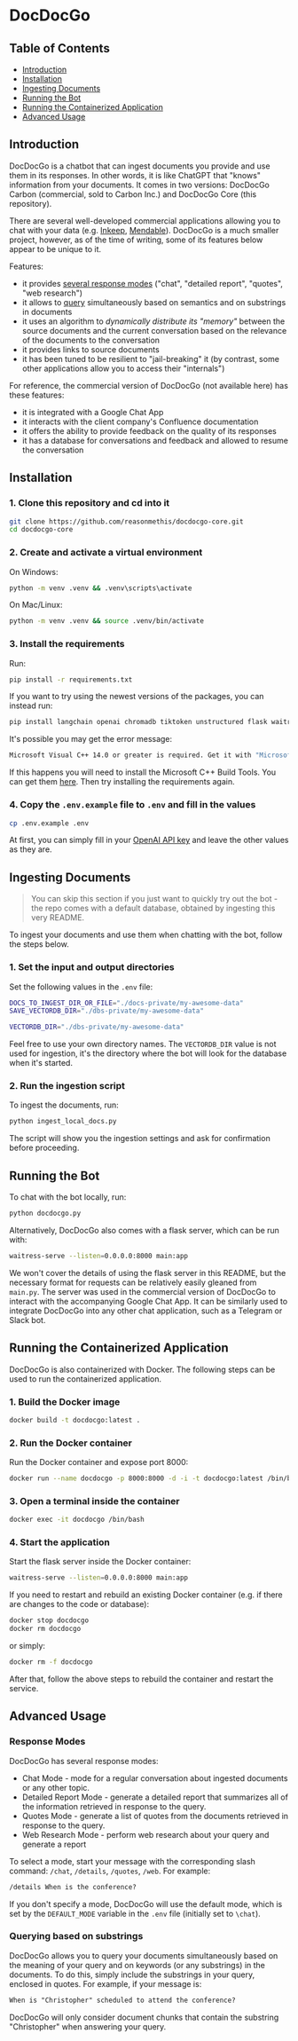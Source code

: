 # DocDocGo

## Table of Contents

- [Introduction](#introduction)
- [Installation](#installation)
- [Ingesting Documents](#ingesting-documents)
- [Running the Bot](#running-the-bot)
- [Running the Containerized Application](#running-the-containerized-application)
- [Advanced Usage](#advanced-usage)

## Introduction

DocDocGo is a chatbot that can ingest documents you provide and use them in its responses. In other words, it is like ChatGPT that "knows" information from your documents. It comes in two versions: DocDocGo Carbon (commercial, sold to Carbon Inc.) and DocDocGo Core (this repository).

There are several well-developed commercial applications allowing you to chat with your data (e.g. [Inkeep](https://inkeep.com/), [Mendable](https://www.mendable.ai/)). DocDocGo is a much smaller project, however, as of the time of writing, some of its features below appear to be unique to it.

Features:

- it provides [several response modes](#advanced-usage) ("chat", "detailed report", "quotes", "web research")
- it allows to [query](#advanced-usage) simultaneously based on semantics and on substrings in documents
- it uses an algorithm to _dynamically distribute its "memory"_ between the source documents and the current conversation based on the relevance of the documents to the conversation
- it provides links to source documents
- it has been tuned to be resilient to "jail-breaking" it (by contrast, some other applications allow you to access their "internals")

For reference, the commercial version of DocDocGo (not available here) has these features:

- it is integrated with a Google Chat App
- it interacts with the client company's Confluence documentation
- it offers the ability to provide feedback on the quality of its responses
- it has a database for conversations and feedback and allowed to resume the conversation

## Installation

### 1. Clone this repository and cd into it

```bash
git clone https://github.com/reasonmethis/docdocgo-core.git
cd docdocgo-core
```

### 2. Create and activate a virtual environment

On Windows:

```bash
python -m venv .venv && .venv\scripts\activate
```

On Mac/Linux:

```bash
python -m venv .venv && source .venv/bin/activate
```

### 3. Install the requirements

Run:

```bash
pip install -r requirements.txt
```

If you want to try using the newest versions of the packages, you can instead run:

```bash
pip install langchain openai chromadb tiktoken unstructured flask waitress beautifulsoup4
```

It's possible you may get the error message:

```bash
Microsoft Visual C++ 14.0 or greater is required. Get it with "Microsoft C++ Build Tools": https://visualstudio.microsoft.com/visual-cpp-build-tools/
```

If this happens you will need to install the Microsoft C++ Build Tools. You can get them [here](https://visualstudio.microsoft.com/visual-cpp-build-tools/). Then try installing the requirements again.

### 4. Copy the `.env.example` file to `.env` and fill in the values

```bash
cp .env.example .env
```

At first, you can simply fill in your [OpenAI API key](https://platform.openai.com/signup) and leave the other values as they are.

## Ingesting Documents

> You can skip this section if you just want to quickly try out the bot - the repo comes with a default database, obtained by ingesting this very README.

To ingest your documents and use them when chatting with the bot, follow the steps below.

### 1. Set the input and output directories

Set the following values in the `.env` file:

```bash
DOCS_TO_INGEST_DIR_OR_FILE="./docs-private/my-awesome-data"
SAVE_VECTORDB_DIR="./dbs-private/my-awesome-data"

VECTORDB_DIR="./dbs-private/my-awesome-data"
```

Feel free to use your own directory names. The `VECTORDB_DIR` value is not used for ingestion, it's the directory where the bot will look for the database when it's started.

### 2. Run the ingestion script

To ingest the documents, run:

```bash
python ingest_local_docs.py
```

The script will show you the ingestion settings and ask for confirmation before proceeding.

## Running the Bot

To chat with the bot locally, run:

```bash
python docdocgo.py
```

Alternatively, DocDocGo also comes with a flask server, which can be run with:

```bash
waitress-serve --listen=0.0.0.0:8000 main:app
```

We won't cover the details of using the flask server in this README, but the necessary format for requests can be relatively easily gleaned from `main.py`. The server was used in the commercial version of DocDocGo to interact with the accompanying Google Chat App. It can be similarly used to integrate DocDocGo into any other chat application, such as a Telegram or Slack bot.

## Running the Containerized Application

DocDocGo is also containerized with Docker. The following steps can be used to run the containerized application.

### 1. Build the Docker image

```bash
docker build -t docdocgo:latest .
```

### 2. Run the Docker container

Run the Docker container and expose port 8000:

```bash
docker run --name docdocgo -p 8000:8000 -d -i -t docdocgo:latest /bin/bash
```

### 3. Open a terminal inside the container

```bash
docker exec -it docdocgo /bin/bash
```

### 4. Start the application

Start the flask server inside the Docker container:

```bash
waitress-serve --listen=0.0.0.0:8000 main:app
```

If you need to restart and rebuild an existing Docker container (e.g. if there are changes to the code or database):

```bash
docker stop docdocgo
docker rm docdocgo
```

or simply:

```bash
docker rm -f docdocgo
```

After that, follow the above steps to rebuild the container and restart the service.

## Advanced Usage

### Response Modes

DocDocGo has several response modes:

- Chat Mode - mode for a regular conversation about ingested documents or any other topic.
- Detailed Report Mode - generate a detailed report that summarizes all of the information retrieved in response to the query.
- Quotes Mode - generate a list of quotes from the documents retrieved in response to the query.
- Web Research Mode - perform web research about your query and generate a report

To select a mode, start your message with the corresponding slash command: `/chat`, `/details`, `/quotes`, `/web`. For example:

```markdown
/details When is the conference?
```

If you don't specify a mode, DocDocGo will use the default mode, which is set by the `DEFAULT_MODE` variable in the `.env` file (initially set to `\chat`).

### Querying based on substrings

DocDocGo allows you to query your documents simultaneously based on the meaning of your query and on keywords (or any substrings) in the documents. To do this, simply include the substrings in your query, enclosed in quotes. For example, if your message is:

```markdown
When is "Christopher" scheduled to attend the conference?
```

DocDocGo will only consider document chunks that contain the substring "Christopher" when answering your query.
